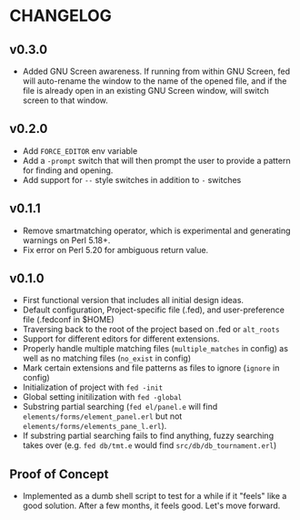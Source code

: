 # CHANGELOG

## v0.3.0

* Added GNU Screen awareness. If running from within GNU Screen, fed will
  auto-rename the window to the name of the opened file, and if the file is
  already open in an existing GNU Screen window, will switch screen to that
  window.

## v0.2.0

* Add `FORCE_EDITOR` env variable
* Add a `-prompt` switch that will then prompt the user to provide a pattern
  for finding and opening.
* Add support for `--` style switches in addition to `-` switches

## v0.1.1

* Remove smartmatching operator, which is experimental and generating warnings
  on Perl 5.18+.
* Fix error on Perl 5.20 for ambiguous return value.

## v0.1.0

* First functional version that includes all initial design ideas.
* Default configuration, Project-specific file (.fed), and user-preference file
  (.fedconf in $HOME)
* Traversing back to the root of the project based on .fed or `alt_roots`
* Support for different editors for different extensions.
* Properly handle multiple matching files (`multiple_matches` in config) as
  well as no matching files (`no_exist` in config)
* Mark certain extensions and file patterns as files to ignore (`ignore` in
  config)
* Initialization of project with `fed -init`
* Global setting initilization with `fed -global`
* Substring partial searching (`fed el/panel.e` will find
  `elements/forms/element_panel.erl` but not
  `elements/forms/elements_pane_l.erl`).
* If substring partial searching fails to find anything, fuzzy searching takes
  over (e.g. `fed db/tmt.e` would find `src/db/db_tournament.erl`)


## Proof of Concept

* Implemented as a dumb shell script to test for a while if it "feels" like a
  good solution. After a few months, it feels good. Let's move forward.
